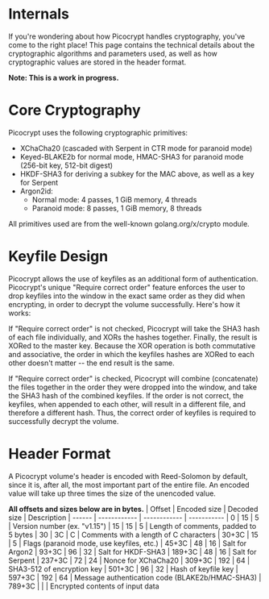 # Internals
If you're wondering about how Picocrypt handles cryptography, you've come to the right place! This page contains the technical details about the cryptographic algorithms and parameters used, as well as how cryptographic values are stored in the header format.

**Note: This is a work in progress.**

# Core Cryptography
Picocrypt uses the following cryptographic primitives:
- XChaCha20 (cascaded with Serpent in CTR mode for paranoid mode)
- Keyed-BLAKE2b for normal mode, HMAC-SHA3 for paranoid mode (256-bit key, 512-bit digest)
- HKDF-SHA3 for deriving a subkey for the MAC above, as well as a key for Serpent
- Argon2id:
    - Normal mode: 4 passes, 1 GiB memory, 4 threads
    - Paranoid mode: 8 passes, 1 GiB memory, 8 threads

All primitives used are from the well-known golang.org/x/crypto module.

# Keyfile Design
Picocrypt allows the use of keyfiles as an additional form of authentication. Picocrypt's unique "Require correct order" feature enforces the user to drop keyfiles into the window in the exact same order as they did when encrypting, in order to decrypt the volume successfully. Here's how it works:

If "Require correct order" is not checked, Picocrypt will take the SHA3 hash of each file individually, and XORs the hashes together. Finally, the result is XORed to the master key. Because the XOR operation is both commutative and associative, the order in which the keyfiles hashes are XORed to each other doesn't matter -- the end result is the same.

If "Require correct order" is checked, Picocrypt will combine (concatenate) the files together in the order they were dropped into the window, and take the SHA3 hash of the combined keyfiles. If the order is not correct, the keyfiles, when appended to each other, will result in a different file, and therefore a different hash. Thus, the correct order of keyfiles is required to successfully decrypt the volume.

# Header Format
A Picocrypt volume's header is encoded with Reed-Solomon by default, since it is, after all, the most important part of the entire file. An encoded value will take up three times the size of the unencoded value.

**All offsets and sizes below are in bytes.**
| Offset | Encoded size | Decoded size | Description
| ------ | ------------ | ------------ | -----------
| 0      | 15           | 5            | Version number (ex. "v1.15")
| 15     | 15           | 5            | Length of comments, padded to 5 bytes
| 30     | 3C           | C            | Comments with a length of C characters
| 30+3C  | 15           | 5            | Flags (paranoid mode, use keyfiles, etc.)
| 45+3C  | 48           | 16           | Salt for Argon2
| 93+3C  | 96           | 32           | Salt for HKDF-SHA3
| 189+3C | 48           | 16           | Salt for Serpent
| 237+3C | 72           | 24           | Nonce for XChaCha20
| 309+3C | 192          | 64           | SHA3-512 of encryption key
| 501+3C | 96           | 32           | Hash of keyfile key
| 597+3C | 192          | 64           | Message authentication code (BLAKE2b/HMAC-SHA3)
| 789+3C |              |              | Encrypted contents of input data
